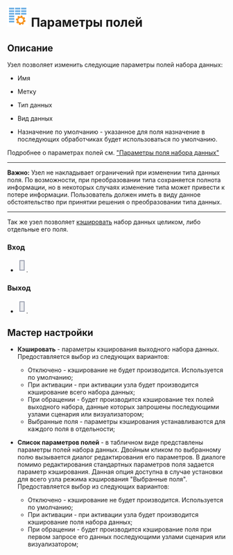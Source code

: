 # ![](../../media/app/processors/default-10.svg) Параметры полей

## Описание

Узел позволяет изменить следующие параметры полей набора данных:

* Имя

* Метку

* Тип данных

* Вид данных

* Назначение по умолчанию - указанное для поля назначение в последующих обработчиках будет использоваться по умолчанию.

Подробнее о параметрах полей см. ["Параметры поля набора данных"](../../data/datasetfieldoptions.md)

----

**Важно:** Узел не накладывает ограничений при изменении типа данных поля. По возможности, при преобразовании типа сохраняется полнота информации, но в некоторых случаях изменение типа может привести к потере информации. Пользователь должен иметь в виду данное обстоятельство при принятии решения о преобразовании типа данных.

----

Так же узел позволяет [кэшировать](../../scenario/caching.md) набор данных целиком, либо отдельные его поля.

### Вход

* ![](../../media/app/icons/ports/output-table-inactive.svg).

### Выход

* ![](../../media/app/icons/ports/output-table-inactive.svg).

## Мастер настройки

* **Кэшировать** - параметры кэширования выходного набора данных. Предоставляется выбор из следующих вариантов:
  * Отключено - кэширование не будет производится. Используется по умолчанию;
  * При активации - при активации узла будет производится кэширование всего набора данных;
  * При обращении - будет производится кэширование тех полей выходного набора, данные которых запрошены последующими узлами сценария или визуализатором;
  * Выбранные поля - параметры кэширования устанавливаются для каждого поля в отдельности;

* **Список параметров полей** - в табличном виде представлены параметры полей набора данных. Двойным кликом по выбранному полю вызывается диалог редактирования его параметров. В диалоге помимо редактирования стандартных параметров поля задается параметр кэширования. Данная опция доступна в случае установки для всего узла режима кэширования "Выбранные поля". Предоставляется выбор из следующих вариантов:
  * Отключено - кэширование не будет производится. Используется по умолчанию;
  * При активации - при активации узла будет производится кэширование поля набора данных;
  * При обращении - будет производится кэширование поля при первом запросе его данных последующими узлами сценария или визуализатором;
